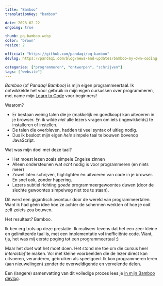 ```yaml
---
title: "Bamboo"
translationKey: "bamboo"

date: 2023-02-22
ongoing: true

thumb: pq_bamboo.webp
color: 'brown'
resize: 2

official: "https://github.com/pandaqi/pq-bamboo"
devlog: https://pandaqi.com/blog/news-and-updates/bamboo-my-own-coding-language/

categories: ["programmeren", "ontwerpen", "schrijven"]
tags: ["website"]
---
```


_Bamboo_ (of _Pandaqi Bamboo_) is mijn eigen programmeertaal. Ik ontwikkelde het voor gebruik in mijn eigen cursussen over programmeren, met name mijn [Learn to Code](https://pandaqi.com/tutorials/programming/learn-to-code/) voor beginners!

Waarom?

* Er bestaan weinig talen die je (makkelijk en goedkoop) kan uitvoeren in je browser. En ik wilde _niet_ alle lezers vragen om iets (ingewikkelds) te installeren of instellen.
* De talen die overbleven, hadden té veel syntax of uitleg nodig.
* Dus ik besloot mijn eigen _hele_ simpele taal te bouwen bovenop JavaScript.

Wat was mijn doel met deze taal?

* Het moest lezen zoals simpele Engelse zinnen
* Alleen ondersteunen wat _echt_ nodig is voor programmeren (en niets meer)
* Zowel laten schrijven, highlighten én uitvoeren van code in je browser. En snel ook, zonder hapering.
* Lezers subtiel richting _goede_ programmeergewoontes duwen (door de slechte gewoontes simpelweg niet toe te staan).

Dit werd een gigantisch avontuur door de wereld van programmeertalen. Want ik had géén idee hoe ze achter de schermen werkten of hoe je ooit zelf zoiets zou bouwen.

Het resultaat? Bamboo.

Ik ben erg trots op deze prestatie. Ik realiseer tevens dat het een zeer kleine en gelimiteerde taal is, met een implementatie vol inefficiënte code. Want, tja, het was mij eerste poging tot een programmeertaal :)

Maar het doet wat het moet doen. Het stond me toe om die cursus heel _interactief_ te maken. Vol met kleine voorbeelden die de lezer direct kan uitvoeren, veranderen, gebruiken als speelgoed. Ik kon programmeren leren (aan nieuwelingen) zonder de overweldigende en vervelende delen.

Een (langere) samenvatting van dit volledige proces lees je [in mijn Bamboo devlog](https://pandaqi.com/blog/news-and-updates/bamboo-my-own-coding-language/).